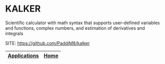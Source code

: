 # KALKER

 Scientific calculator with math syntax that supports user-defined variables and functions, complex numbers, and estimation of derivatives and integrals

 SITE: https://github.com/PaddiM8/kalker

 | [Applications](https://portable-linux-apps.github.io/apps.html) | [Home](https://portable-linux-apps.github.io)
 | --- | --- |
